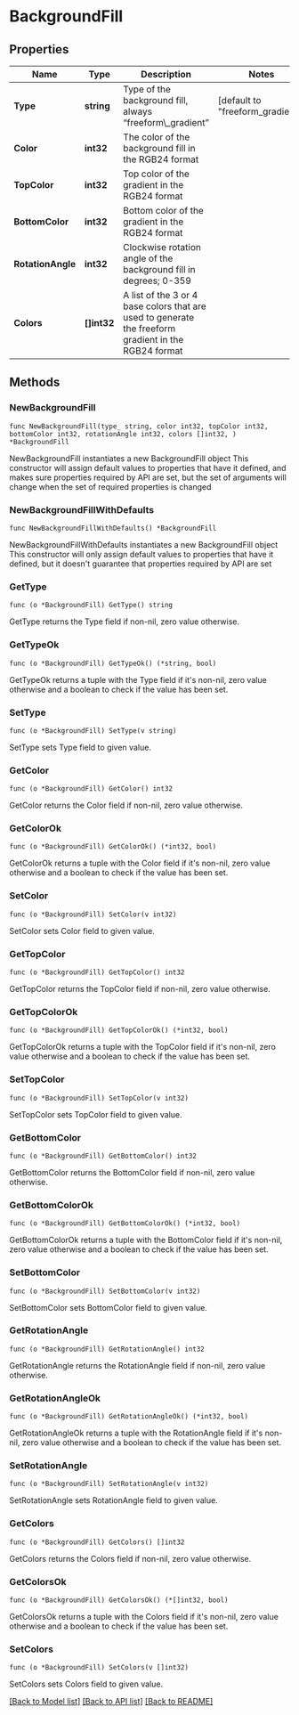 # BackgroundFill

## Properties

Name | Type | Description | Notes
------------ | ------------- | ------------- | -------------
**Type** | **string** | Type of the background fill, always “freeform\\_gradient” | [default to "freeform_gradient"]
**Color** | **int32** | The color of the background fill in the RGB24 format | 
**TopColor** | **int32** | Top color of the gradient in the RGB24 format | 
**BottomColor** | **int32** | Bottom color of the gradient in the RGB24 format | 
**RotationAngle** | **int32** | Clockwise rotation angle of the background fill in degrees; 0-359 | 
**Colors** | **[]int32** | A list of the 3 or 4 base colors that are used to generate the freeform gradient in the RGB24 format | 

## Methods

### NewBackgroundFill

`func NewBackgroundFill(type_ string, color int32, topColor int32, bottomColor int32, rotationAngle int32, colors []int32, ) *BackgroundFill`

NewBackgroundFill instantiates a new BackgroundFill object
This constructor will assign default values to properties that have it defined,
and makes sure properties required by API are set, but the set of arguments
will change when the set of required properties is changed

### NewBackgroundFillWithDefaults

`func NewBackgroundFillWithDefaults() *BackgroundFill`

NewBackgroundFillWithDefaults instantiates a new BackgroundFill object
This constructor will only assign default values to properties that have it defined,
but it doesn't guarantee that properties required by API are set

### GetType

`func (o *BackgroundFill) GetType() string`

GetType returns the Type field if non-nil, zero value otherwise.

### GetTypeOk

`func (o *BackgroundFill) GetTypeOk() (*string, bool)`

GetTypeOk returns a tuple with the Type field if it's non-nil, zero value otherwise
and a boolean to check if the value has been set.

### SetType

`func (o *BackgroundFill) SetType(v string)`

SetType sets Type field to given value.


### GetColor

`func (o *BackgroundFill) GetColor() int32`

GetColor returns the Color field if non-nil, zero value otherwise.

### GetColorOk

`func (o *BackgroundFill) GetColorOk() (*int32, bool)`

GetColorOk returns a tuple with the Color field if it's non-nil, zero value otherwise
and a boolean to check if the value has been set.

### SetColor

`func (o *BackgroundFill) SetColor(v int32)`

SetColor sets Color field to given value.


### GetTopColor

`func (o *BackgroundFill) GetTopColor() int32`

GetTopColor returns the TopColor field if non-nil, zero value otherwise.

### GetTopColorOk

`func (o *BackgroundFill) GetTopColorOk() (*int32, bool)`

GetTopColorOk returns a tuple with the TopColor field if it's non-nil, zero value otherwise
and a boolean to check if the value has been set.

### SetTopColor

`func (o *BackgroundFill) SetTopColor(v int32)`

SetTopColor sets TopColor field to given value.


### GetBottomColor

`func (o *BackgroundFill) GetBottomColor() int32`

GetBottomColor returns the BottomColor field if non-nil, zero value otherwise.

### GetBottomColorOk

`func (o *BackgroundFill) GetBottomColorOk() (*int32, bool)`

GetBottomColorOk returns a tuple with the BottomColor field if it's non-nil, zero value otherwise
and a boolean to check if the value has been set.

### SetBottomColor

`func (o *BackgroundFill) SetBottomColor(v int32)`

SetBottomColor sets BottomColor field to given value.


### GetRotationAngle

`func (o *BackgroundFill) GetRotationAngle() int32`

GetRotationAngle returns the RotationAngle field if non-nil, zero value otherwise.

### GetRotationAngleOk

`func (o *BackgroundFill) GetRotationAngleOk() (*int32, bool)`

GetRotationAngleOk returns a tuple with the RotationAngle field if it's non-nil, zero value otherwise
and a boolean to check if the value has been set.

### SetRotationAngle

`func (o *BackgroundFill) SetRotationAngle(v int32)`

SetRotationAngle sets RotationAngle field to given value.


### GetColors

`func (o *BackgroundFill) GetColors() []int32`

GetColors returns the Colors field if non-nil, zero value otherwise.

### GetColorsOk

`func (o *BackgroundFill) GetColorsOk() (*[]int32, bool)`

GetColorsOk returns a tuple with the Colors field if it's non-nil, zero value otherwise
and a boolean to check if the value has been set.

### SetColors

`func (o *BackgroundFill) SetColors(v []int32)`

SetColors sets Colors field to given value.



[[Back to Model list]](../README.md#documentation-for-models) [[Back to API list]](../README.md#documentation-for-api-endpoints) [[Back to README]](../README.md)


